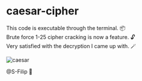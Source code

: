 # caesar-cipher

This code is executable through the terminal. 📦\
Brute force 1-25 cipher cracking is now a feature. 🔓\
Very satisfied with the decryption I came up with. 🪄

![caesar](https://github.com/S-Filip/caesar-cipher/assets/100999946/4be9106d-2fd2-4eab-8d55-6a4677dfd16c)

@S-Filip 👋

